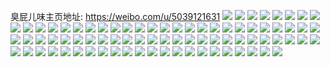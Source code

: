臭屁儿味主页地址: https://weibo.com/u/5039121631 
![](https://wx4.sinaimg.cn/mw2000/005v1DJlgy1h91z5w6xjmj322h2rb4qs.jpg) 
![](https://wx4.sinaimg.cn/mw2000/005v1DJlgy1h91z5yur60j32c0340e82.jpg) 
![](https://wx4.sinaimg.cn/mw2000/005v1DJlgy1h91z630nljj327w2yiu0y.jpg) 
![](https://wx4.sinaimg.cn/mw2000/005v1DJlgy1h91z66w0srj32ut254kjl.jpg) 
![](https://wx4.sinaimg.cn/mw2000/005v1DJlgy1h91z68sg70j30zk1r8wmk.jpg) 
![](https://wx4.sinaimg.cn/mw2000/005v1DJlgy1h4k3gqt7rgj31rg2cmkjl.jpg) 
![](https://wx4.sinaimg.cn/mw2000/005v1DJlgy1h4k3gtupeij32c03407wi.jpg) 
![](https://wx4.sinaimg.cn/mw2000/005v1DJlgy1h4k3govqxaj322w2ru1l0.jpg) 
![](https://wx4.sinaimg.cn/mw2000/005v1DJlgy1h2ebek728rj30u00u0n11.jpg) 
![](https://wx4.sinaimg.cn/mw2000/005v1DJlgy1h189wv3k5fj30u013zn46.jpg) 
![](https://wx4.sinaimg.cn/mw2000/005v1DJlgy1h189wwdvvyj30u0140jz0.jpg) 
![](https://wx4.sinaimg.cn/mw2000/005v1DJlgy1h189wxuko9j30u014047e.jpg) 
![](https://wx4.sinaimg.cn/mw2000/005v1DJlgy1h0ut05zc5wj30u01400zk.jpg) 
![](https://wx4.sinaimg.cn/mw2000/005v1DJlgy1h0kcp3whvkj30u0140tfg.jpg) 
![](https://wx4.sinaimg.cn/mw2000/005v1DJlgy1h0kcp5cnc5j30u0140aie.jpg) 
![](https://wx4.sinaimg.cn/mw2000/005v1DJlgy1h0kcp1l5eyj30u0140dr1.jpg) 
![](https://wx4.sinaimg.cn/mw2000/005v1DJlgy1h0kcp6exhpj30u014044d.jpg) 
![](https://wx4.sinaimg.cn/mw2000/005v1DJlgy1h0kcp7s2yxj30u0140jzm.jpg) 
![](https://wx4.sinaimg.cn/mw2000/005v1DJlgy1h0kcp98nayj30u014013s.jpg) 
![](https://wx4.sinaimg.cn/mw2000/005v1DJlgy1h09x8b5i9rj30u013zq73.jpg) 
![](https://wx4.sinaimg.cn/mw2000/005v1DJlgy1h09x8bx1ebj30u0140wjz.jpg) 
![](https://wx4.sinaimg.cn/mw2000/005v1DJlgy1h09x89x7dej30u0140q91.jpg) 
![](https://wx4.sinaimg.cn/mw2000/005v1DJlgy1gyckn3z098j30u01hc471.jpg) 
![](https://wx4.sinaimg.cn/mw2000/005v1DJlgy1gy21dn0x9hj31zg35shdt.jpg) 
![](https://wx4.sinaimg.cn/mw2000/005v1DJlgy1gy21dlot1oj31f42iv4bg.jpg) 
![](https://wx4.sinaimg.cn/mw2000/005v1DJlgy1gy21dnj6dwj30hr0vkq3v.jpg) 
![](https://wx4.sinaimg.cn/mw2000/005v1DJlgy1gy21dojm6kj31f42ivwro.jpg) 
![](https://wx4.sinaimg.cn/mw2000/005v1DJlgy1gy21dpdxt7j31f42iv7si.jpg) 
![](https://wx4.sinaimg.cn/mw2000/005v1DJlgy1gy21dkzytqj324k35s7wh.jpg) 
![](https://wx4.sinaimg.cn/mw2000/005v1DJlgy1gy21ej2g11j31sc2dsnpd.jpg) 
![](https://wx4.sinaimg.cn/mw2000/005v1DJlgy1gxyq029a9mj30u0140n4w.jpg) 
![](https://wx4.sinaimg.cn/mw2000/005v1DJlgy1gxv81w2ymxj30u01hcn9b.jpg) 
![](https://wx4.sinaimg.cn/mw2000/005v1DJlgy1gxv81rue3pj30u01hcqdh.jpg) 
![](https://wx4.sinaimg.cn/mw2000/005v1DJlgy1gxv81uidfpj30u01hcdt1.jpg) 
![](https://wx4.sinaimg.cn/mw2000/005v1DJlgy1gxv81v054ej30u01hc11s.jpg) 
![](https://wx4.sinaimg.cn/mw2000/005v1DJlgy1gxv81u3diqj30u01ha14v.jpg) 
![](https://wx4.sinaimg.cn/mw2000/005v1DJlgy1gxv81vhfkej30u01hc485.jpg) 
![](https://wx4.sinaimg.cn/mw2000/005v1DJlgy1gxv81r3muwj30u01hcn8f.jpg) 
![](https://wx4.sinaimg.cn/mw2000/005v1DJlgy1gxv81sgrm0j30u01hcwq3.jpg) 
![](https://wx4.sinaimg.cn/mw2000/005v1DJlgy1gxrum1brt3j30wm0u043q.jpg) 
![](https://wx4.sinaimg.cn/mw2000/005v1DJlgy1gxly5kziu9j30u0140qby.jpg) 
![](https://wx4.sinaimg.cn/mw2000/005v1DJlgy1gxly5lose0j30u0140tfo.jpg) 
![](https://wx4.sinaimg.cn/mw2000/005v1DJlgy1gxly5qq12yj30n01dsgqm.jpg) 
![](https://wx4.sinaimg.cn/mw2000/005v1DJlgy1gwm8u3gswuj30kd10rade.jpg) 
![](https://wx4.sinaimg.cn/mw2000/005v1DJlgy1gw28ecx6qcj30u0140tga.jpg) 
![](https://wx4.sinaimg.cn/mw2000/005v1DJlgy1gw28ebp32nj30u0140jxd.jpg) 
![](https://wx4.sinaimg.cn/mw2000/005v1DJlgy1gw28edwmt7j30u013zwjz.jpg) 
![](https://wx4.sinaimg.cn/mw2000/005v1DJlgy1gvf6u7tv6tj62c0340npd02.jpg) 
![](https://wx4.sinaimg.cn/mw2000/005v1DJlgy1gvf6uccmcfj62c0340x6p02.jpg) 
![](https://wx4.sinaimg.cn/mw2000/005v1DJlgy1gvf6ufcrqmj61sc2dsu0x02.jpg) 
![](https://wx4.sinaimg.cn/mw2000/005v1DJlgy1gvf6w3ixtuj61401hcwnn02.jpg) 
![](https://wx4.sinaimg.cn/mw2000/005v1DJlgy1gvf6ukp7akj62c0340qv602.jpg) 
![](https://wx4.sinaimg.cn/mw2000/005v1DJlgy1gvf6uqij04j62c03401kz02.jpg) 
![](https://wx4.sinaimg.cn/mw2000/005v1DJlgy1gvf6uv0f4bj62c0340qv602.jpg) 
![](https://wx4.sinaimg.cn/mw2000/005v1DJlgy1gvf6vzde6hj62c0340qv602.jpg) 
![](https://wx4.sinaimg.cn/mw2000/005v1DJlgy1gvf6vc2m13j62c03401ky02.jpg) 
![](https://wx4.sinaimg.cn/mw2000/005v1DJlgy1gurbj5fih7j60u01o0dql02.jpg) 
![](https://wx4.sinaimg.cn/mw2000/005v1DJlgy1gufa726yb1j61sc2ds7wi02.jpg) 
![](https://wx4.sinaimg.cn/mw2000/005v1DJlgy1gu2lol49xpj61sc2dsx6p02.jpg) 
![](https://wx4.sinaimg.cn/mw2000/005v1DJlgy1gu2lo9oe9dj61sc2dsx6p02.jpg) 
![](https://wx4.sinaimg.cn/mw2000/005v1DJlgy1gu2lohvdf8j61sc2dsqv602.jpg) 
![](https://wx4.sinaimg.cn/mw2000/005v1DJlgy1gu2loe58vej61sc2ds4qq02.jpg) 
![](https://wx4.sinaimg.cn/mw2000/005v1DJlgy1grnuqj8radj62c0340u0y02.jpg) 
![](https://wx4.sinaimg.cn/mw2000/005v1DJlgy1grnuqk7qcaj30n00yik1b.jpg) 
![](https://wx4.sinaimg.cn/mw2000/005v1DJlgy1grbavwldxcj30u0140qdj.jpg) 
![](https://wx4.sinaimg.cn/mw2000/005v1DJlgy1grbavxfymvj30u0140n4p.jpg) 
![](https://wx4.sinaimg.cn/mw2000/005v1DJlgy1grbavygpv5j30u0140ti0.jpg) 
![](https://wx4.sinaimg.cn/mw2000/005v1DJlgy1gr4ey5ice7j30ms0ue0xc.jpg) 
![](https://wx4.sinaimg.cn/mw2000/005v1DJlgy1gr4ey1rxuoj30u01407go.jpg) 
![](https://wx4.sinaimg.cn/mw2000/005v1DJlgy1gr4ey0pfj3j30u0140qfh.jpg) 
![](https://wx4.sinaimg.cn/mw2000/005v1DJlgy1gr4ey2w13fj30u0140aml.jpg) 
![](https://wx4.sinaimg.cn/mw2000/005v1DJlgy1gr4ey3tjkuj30u0140ds1.jpg) 
![](https://wx4.sinaimg.cn/mw2000/005v1DJlgy1gr4ey4s6jgj30u014049v.jpg) 
![](https://wx4.sinaimg.cn/mw2000/005v1DJlgy1gr4ey6e9cgj60u0140n8x02.jpg) 
![](https://wx4.sinaimg.cn/mw2000/005v1DJlgy1gr4ey744cnj30u014046p.jpg) 
![](https://wx4.sinaimg.cn/mw2000/005v1DJlgy1gr4ey85qxjj30n01a0akl.jpg) 
![](https://wx4.sinaimg.cn/mw2000/005v1DJlgy1gr4eyb9yqvj30n01pc7hw.jpg) 
![](https://wx4.sinaimg.cn/mw2000/005v1DJlgy1glitqt2l35j30u0140gux.jpg) 
![](https://wx4.sinaimg.cn/mw2000/005v1DJlgy1glitqs6ua7j30u0140dn8.jpg) 
![](https://wx4.sinaimg.cn/mw2000/005v1DJlgy1glitqu88p0j30u0140tig.jpg) 
